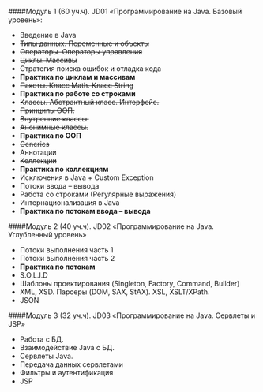 ####Модуль 1 (60 уч.ч). JD01 «Программирование на Java. Базовый уровень»:
* Введение в Java
* ~~Типы данных. Переменные и объекты~~
* ~~Операторы. Операторы управления~~
* ~~Циклы. Массивы~~
* ~~Стратегия поиска ошибок и отладка кода~~
* **Практика по циклам и массивам**
* ~~Пакеты. Класс Math. Класс String~~
* **Практика по работе со строками**
* ~~Классы. Абстрактный класс. Интерфейс.~~ 
* ~~Принципы ООП.~~
* ~~Внутренние классы.~~
* ~~Анонимные классы.~~
* **Практика по ООП**
* ~~Generics~~
* Аннотации
* ~~Коллекции~~
* **Практика по коллекциям**
* Исключения в Java + Custom Exception
* Потоки ввода – вывода 
* Работа со строками (Регулярные выражения)
* Интернационализация в Java
* **Практика по потокам ввода – вывода**

####Модуль 2 (40 уч.ч). JD02 «Программирование на Java. Углубленный уровень»
* Потоки выполнения часть 1
* Потоки выполнения часть 2
* **Практика по потокам**
* S.O.L.I.D
* Шаблоны проектирования (Singleton, Factory, Command, Builder)
* XML, XSD. Парсеры (DOM, SAX, StAX). XSL, XSLT/XPath.
* JSON

####Модуль 3 (32 уч.ч). JD03 «Программирование на Java. Сервлеты и JSP»
* Работа с БД.
* Взаимодействие Java с БД.
* Сервлеты  Java.
* Передача данных сервлетами
* Фильтры и аутентификация
* JSP
